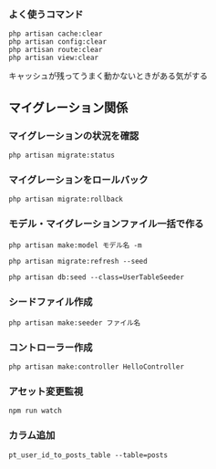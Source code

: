 ### よく使うコマンド
```
php artisan cache:clear
php artisan config:clear
php artisan route:clear
php artisan view:clear
```
キャッシュが残ってうまく動かないときがある気がする

## マイグレーション関係

### マイグレーションの状況を確認
```
php artisan migrate:status
```

### マイグレーションをロールバック
```
php artisan migrate:rollback
```
### モデル・マイグレーションファイル一括で作る
```
php artisan make:model モデル名 -m
```

```
php artisan migrate:refresh --seed

php artisan db:seed --class=UserTableSeeder
```

### シードファイル作成
```
php artisan make:seeder ファイル名
```
### コントローラー作成
```
php artisan make:controller HelloController
```

### アセット変更監視
```
npm run watch
```

### カラム追加
```
pt_user_id_to_posts_table --table=posts
```







